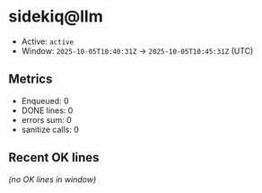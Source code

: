 # sidekiq@llm

- Active: `active`
- Window: `2025-10-05T10:40:31Z` → `2025-10-05T10:45:31Z` (UTC)

## Metrics
- Enqueued: 0
- DONE lines: 0
- errors sum: 0
- sanitize calls: 0

## Recent OK lines
_(no OK lines in window)_

